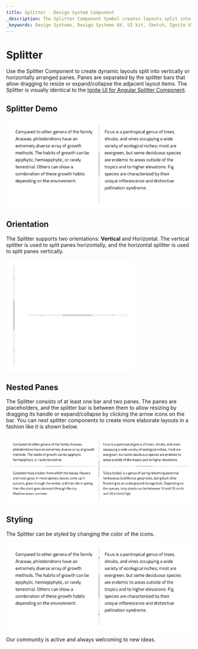 ```yaml
---
title: Splitter - Design System Component
_description: The Splitter Component Symbol creates layouts split into panes that may be resized, expanded, and collapsed.
_keywords: Design Systems, Design Systems UX, UI kit, Sketch, Ignite UI for Angular, Sketch to Angular, Sketch to Angular, Angular, Angular Design System, Export code from Sketch, Design Kits for Angular, Sketch HTML, Sketch to HTML, Sketch UI kits
---
```


# Splitter

Use the Splitter Component to create dynamic layouts split into vertically or horizontally arranged panes. Panes are separated by the splitter bars that allow dragging to resize or expand/collapse the adjacent layout items. The Splitter is visually identical to the [Ignite UI for Angular Splitter Component](https://www.infragistics.com/products/ignite-ui-angular/angular/components/splitter.html).

## Splitter Demo

<img class="responsive-img" src="../images/splitter_demo.png" srcset="../images/splitter_demo@2x.png 2x" />

## Orientation

The Splitter supports two orientations: **Vertical** and Horizontal. The vertical splitter is used to split panes horizontally, and the horizontal splitter is used to split panes vertically.

<img class="responsive-img" src="../images/splitter_orientation.png" srcset="../images/splitter_orientation@2x.png 2x" />

## Nested Panes

The Splitter consists of at least one bar and two panes. The panes are placeholders, and the splitter bar is between them to allow resizing by dragging its handle or expand/collapse by clicking the arrow icons on the bar. You can nest splitter components to create more elaborate layouts in a fashion like it is shown below.

<img class="responsive-img" src="../images/splitter_nested_panes.png" srcset="../images/splitter_nested_panes@2x.png 2x" />

## Styling

The Splitter can be styled by changing the color of the icons.

<img class="responsive-img" src="../images/splitter_styling.png" srcset="../images/splitter_styling@2x.png 2x" />

  <div class="divider--half"></div>
  
Our community is active and always welcoming to new ideas.
